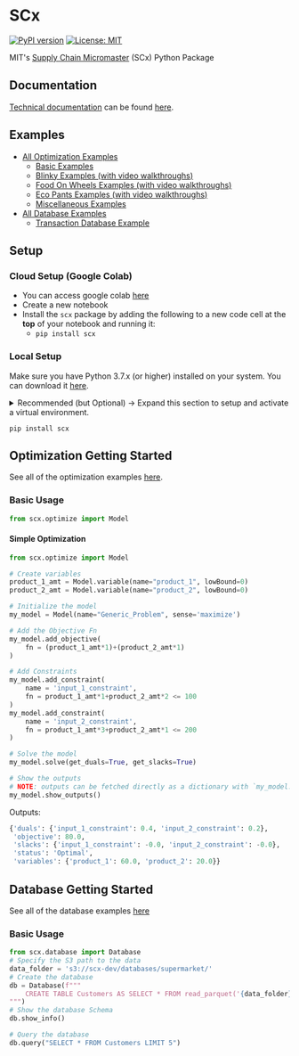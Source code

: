 # SCx
[![PyPI version](https://badge.fury.io/py/scx.svg)](https://badge.fury.io/py/scx)
[![License: MIT](https://img.shields.io/badge/License-MIT-yellow.svg)](https://opensource.org/licenses/MIT)

MIT's [Supply Chain Micromaster](https://micromasters.mit.edu/scm/) (SCx) Python Package

## Documentation
[Technical documentation](https://connor-makowski.github.io/scx/scx.html) can be found [here](https://connor-makowski.github.io/scx/scx.html).

## Examples
- [All Optimization Examples](https://github.com/connor-makowski/scx/tree/main/notebooks/optimization/)
  - [Basic Examples](https://github.com/connor-makowski/scx/tree/main/notebooks/optimization/basic_examples)
  - [Blinky Examples (with video walkthroughs)](https://github.com/connor-makowski/scx/tree/main/notebooks/optimization/blinky_examples)
  - [Food On Wheels Examples (with video walkthroughs)](https://github.com/connor-makowski/scx/tree/main/notebooks/optimization/fow_examples)
  - [Eco Pants Examples (with video walkthroughs)](https://github.com/connor-makowski/scx/tree/main/notebooks/optimization/eco_pants_examples)
  - [Miscellaneous Examples](https://github.com/connor-makowski/scx/tree/main/notebooks/optimization/misc_examples)
- [All Database Examples](https://github.com/connor-makowski/scx/tree/main/notebooks/database/)
  - [Transaction Database Example](https://github.com/connor-makowski/scx/tree/main/notebooks/database/Transaction.ipynb)

## Setup

### Cloud Setup (Google Colab)
- You can access google colab [here](https://colab.research.google.com/)
- Create a new notebook
- Install the `scx` package by adding the following to a new code cell at the **top** of your notebook and running it:
  - `pip install scx`


### Local Setup
Make sure you have Python 3.7.x (or higher) installed on your system. You can download it [here](https://www.python.org/downloads/).
<details>
<summary>
Recommended (but Optional) -> Expand this section to setup and activate a virtual environment.
</summary>

  - Install (or upgrade) virtualenv:
  ```
  python3 -m pip install --upgrade virtualenv
  ```
  - Create your virtualenv named `venv`:
  ```
  python3 -m virtualenv venv
  ```
  - Activate your virtual environment
    - On Unix (Mac or Linux):
    ```
    source venv/bin/activate
    ```
    - On Windows:
    ```
    venv\scripts\activate
    ```
</details>

```
pip install scx
```

## Optimization Getting Started
See all of the optimization examples [here](https://github.com/connor-makowski/scx/tree/main/notebooks/optimization/).

### Basic Usage
```py
from scx.optimize import Model
```

#### Simple Optimization
```py
from scx.optimize import Model

# Create variables
product_1_amt = Model.variable(name="product_1", lowBound=0)
product_2_amt = Model.variable(name="product_2", lowBound=0)

# Initialize the model
my_model = Model(name="Generic_Problem", sense='maximize')

# Add the Objective Fn
my_model.add_objective(
    fn = (product_1_amt*1)+(product_2_amt*1)
)

# Add Constraints
my_model.add_constraint(
    name = 'input_1_constraint',
    fn = product_1_amt*1+product_2_amt*2 <= 100
)
my_model.add_constraint(
    name = 'input_2_constraint',
    fn = product_1_amt*3+product_2_amt*1 <= 200
)

# Solve the model
my_model.solve(get_duals=True, get_slacks=True)

# Show the outputs
# NOTE: outputs can be fetched directly as a dictionary with `my_model.get_outputs()`
my_model.show_outputs()
```
Outputs:
```py
{'duals': {'input_1_constraint': 0.4, 'input_2_constraint': 0.2},
 'objective': 80.0,
 'slacks': {'input_1_constraint': -0.0, 'input_2_constraint': -0.0},
 'status': 'Optimal',
 'variables': {'product_1': 60.0, 'product_2': 20.0}}

```

## Database Getting Started
See all of the database examples [here](https://github.com/connor-makowski/scx/tree/main/notebooks/database/)

### Basic Usage
```py
from scx.database import Database
# Specify the S3 path to the data
data_folder = 's3://scx-dev/databases/supermarket/'
# Create the database
db = Database(f"""
    CREATE TABLE Customers AS SELECT * FROM read_parquet('{data_folder}customers.parquet');
""")
# Show the database Schema
db.show_info()

# Query the database
db.query("SELECT * FROM Customers LIMIT 5")
```